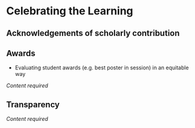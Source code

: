 # Celebrating the Learning

## Acknowledgements of scholarly contribution

## Awards
-  Evaluating student awards (e.g. best poster in session) in an equitable way

*Content required*

## Transparency

*Content required*
